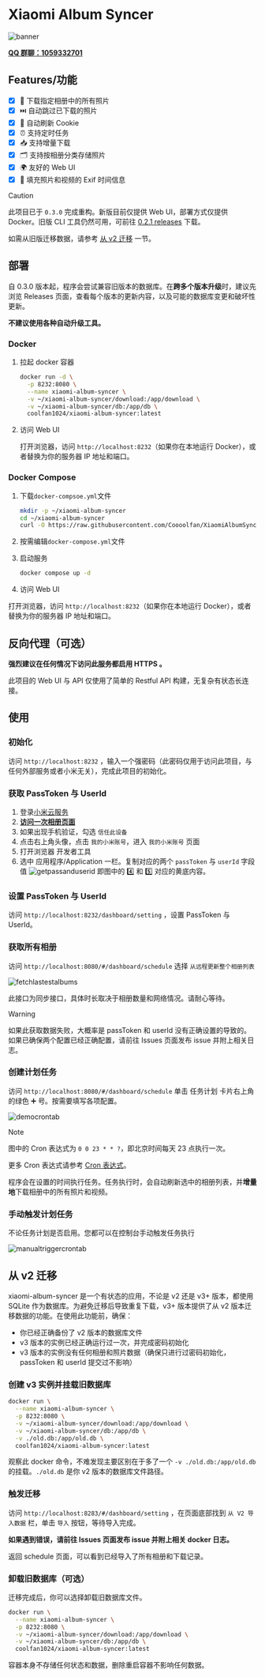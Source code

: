 # Xiaomi Album Syncer

![banner](./static/banner.avif)

**[QQ 群聊：1059332701](https://qm.qq.com/q/H2trW6JWM4)**

## Features/功能

- [x] 📸 下载指定相册中的所有照片
- [x] ⏭️ 自动跳过已下载的照片
- [x] 🔄 自动刷新 Cookie
- [x] ⏰ 支持定时任务
- [x] 📥 支持增量下载
- [x] 🗂️ 支持按相册分类存储照片
- [x] 🌍 友好的 Web UI
- [x] 📅 填充照片和视频的 Exif 时间信息

> [!CAUTION] 
> 此项目已于 `0.3.0` 完成重构。新版目前仅提供 Web UI，部署方式仅提供 Docker。旧版 CLI 工具仍然可用，可前往 [0.2.1 releases](https://github.com/Coooolfan/XiaomiAlbumSyncer/releases/tag/0.2.1) 下载。
>
> 如需从旧版迁移数据，请参考 [从 v2 迁移](#从v2迁移) 一节。

## 部署

自 0.3.0 版本起，程序会尝试兼容旧版本的数据库。在**跨多个版本升级**时，建议先浏览 Releases 页面，查看每个版本的更新内容，以及可能的数据库变更和破坏性更新。

**不建议使用各种自动升级工具。**

### Docker

1. 拉起 docker 容器

    ```bash
    docker run -d \
      -p 8232:8080 \
      --name xiaomi-album-syncer \
      -v ~/xiaomi-album-syncer/download:/app/download \
      -v ~/xiaomi-album-syncer/db:/app/db \
      coolfan1024/xiaomi-album-syncer:latest
    ```

2. 访问 Web UI

   打开浏览器，访问 `http://localhost:8232`（如果你在本地运行 Docker），或者替换为你的服务器 IP 地址和端口。

### Docker Compose

1. 下载`docker-compsoe.yml`文件
    ```bash
    mkdir -p ~/xiaomi-album-syncer
    cd ~/xiaomi-album-syncer
    curl -O https://raw.githubusercontent.com/Coooolfan/XiaomiAlbumSyncer/main/docker-compose.yml
    ```
2. 按需编辑`docker-compose.yml`文件

3. 启动服务
    ```bash
    docker compose up -d
    ```
4. 访问 Web UI

  打开浏览器，访问 `http://localhost:8232`（如果你在本地运行 Docker），或者替换为你的服务器 IP 地址和端口。

## 反向代理（可选）

**强烈建议在任何情况下访问此服务都启用 HTTPS 。**

此项目的 Web UI 与 API 仅使用了简单的 Restful API 构建，无复杂有状态长连接。

## 使用

### 初始化

访问 `http://localhost:8232` ，输入一个强密码（此密码仅用于访问此项目，与任何外部服务或者小米无关），完成此项目的初始化。


### 获取 PassToken 与 UserId

1. 登录[小米云服务](https://i.mi.com/)
2. **[访问一次相册页面](https://i.mi.com/gallery/h5#/)**
3. 如果出现手机验证，勾选 `信任此设备`
4. 点击右上角头像，点击 `我的小米账号`，进入 `我的小米账号` 页面
5. 打开浏览器 开发者工具
6. 选中 应用程序/Application 一栏。复制对应的两个 `passToken` 与 `userId` 字段值
![getpassanduserid](static/copybydevtool.avif)
即图中的 4️⃣ 和 5️⃣ 对应的黄底内容。

### 设置 PassToken 与 UserId

访问 `http://localhost:8232/dashboard/setting` ，设置 PassToken 与 UserId。

### 获取所有相册

访问 `http://localhost:8080/#/dashboard/schedule` 选择 `从远程更新整个相册列表`

![fetchlastestalbums](static/fetchlastestalbums.avif)

此接口为同步接口，具体时长取决于相册数量和网络情况。请耐心等待。

> [!WARNING] 
> 如果此获取数据失败，大概率是 passToken 和 userId 没有正确设置的导致的。如果已确保两个配置已经正确配置，请前往 Issues 页面发布 issue 并附上相关日志。

### 创建计划任务

访问 `http://localhost:8080/#/dashboard/schedule` 单击 任务计划 卡片右上角的绿色 ➕ 号。按需要填写各项配置。

![democrontab](./static/democrontab.avif)

> [!NOTE]
> 图中的 Cron 表达式为 `0 0 23 * * ?`，即北京时间每天 23 点执行一次。
> 
> 更多 Cron 表达式请参考 [Cron 表达式](https://cron.qqe2.com/)。

程序会在设置的时间执行任务。任务执行时，会自动刷新选中的相册列表，并**增量地**下载相册中的所有照片和视频。

### 手动触发计划任务

不论任务计划是否启用。您都可以在控制台手动触发任务执行

![manualtriggercrontab](static/manualtriggercrontab.avif)

<div id="从v2迁移"></div>

## 从 v2 迁移

xiaomi-album-syncer 是一个有状态的应用，不论是 v2 还是 v3+ 版本，都使用 SQLite 作为数据库。为避免迁移后导致重复下载，v3+ 版本提供了从 v2 版本迁移数据的功能。在使用此功能前，确保：

- 你已经正确备份了 v2 版本的数据库文件
- v3 版本的实例已经正确运行过一次，并完成密码初始化
- v3 版本的实例没有任何相册和照片数据（确保只进行过密码初始化，passToken 和 userId 提交过不影响）

### 创建 v3 实例并挂载旧数据库

```bash
docker run \
  --name xiaomi-album-syncer \
  -p 8232:8080 \
  -v ~/xiaomi-album-syncer/download:/app/download \
  -v ~/xiaomi-album-syncer/db:/app/db \
  -v ./old.db:/app/old.db \
  coolfan1024/xiaomi-album-syncer:latest
```

观察此 docker 命令，不难发现主要区别在于多了一个 `-v ./old.db:/app/old.db` 的挂载。`./old.db` 是你 v2 版本的数据库文件路径。

### 触发迁移

访问 `http://localhost:8283/#/dashboard/setting` ，在页面底部找到 `从 V2 导入数据` 栏，单击 `导入` 按钮，等待导入完成。

**如果遇到错误，请前往 Issues 页面发布 issue 并附上相关 docker 日志。**

返回 schedule 页面，可以看到已经导入了所有相册和下载记录。

### 卸载旧数据库（可选）

迁移完成后，你可以选择卸载旧数据库文件。

```bash
docker run \
  --name xiaomi-album-syncer \
  -p 8232:8080 \
  -v ~/xiaomi-album-syncer/download:/app/download \
  -v ~/xiaomi-album-syncer/db:/app/db \
  coolfan1024/xiaomi-album-syncer:latest
```

容器本身不存储任何状态和数据，删除重启容器不影响任何数据。
